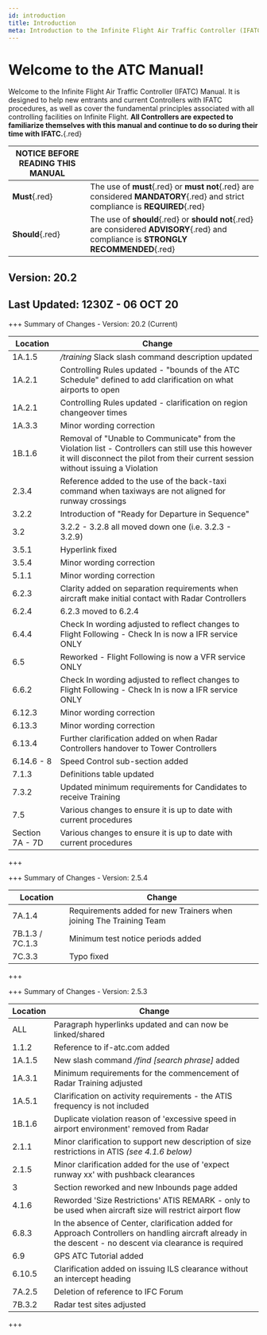 ```yaml
---
id: introduction
title: Introduction
meta: Introduction to the Infinite Flight Air Traffic Controller (IFATC) Manual.
---
```


# Welcome to the ATC Manual!



Welcome to the Infinite Flight Air Traffic Controller (IFATC) Manual. It is designed to help new entrants and current Controllers with IFATC procedures, as well as cover the fundamental principles associated with all controlling facilities on Infinite Flight. **All Controllers are expected to familiarize themselves with this manual and continue to do so during their time with IFATC.**{.red}



| **NOTICE BEFORE READING THIS MANUAL** |                                          |
| ------------------------------------- | ---------------------------------------- |
| **Must**{.red}                        | The use of **must**{.red} or **must not**{.red} are considered **MANDATORY**{.red} and strict compliance is **REQUIRED**{.red} |
| **Should**{.red}                      | The use of **should**{.red} or **should not**{.red} are considered **ADVISORY**{.red} and compliance is **STRONGLY RECOMMENDED**{.red} |



## Version: 20.2

## Last Updated: 1230Z - 06 OCT 20



+++ Summary of Changes - Version: 20.2 (Current)

| Location        | Change                                                       |
| --------------- | ------------------------------------------------------------ |
| 1A.1.5          | */training* Slack slash command description updated          |
| 1A.2.1          | Controlling Rules updated - "bounds of the ATC Schedule" defined to add clarification on what airports to open |
| 1A.2.1          | Controlling Rules updated - clarification on region changeover times |
| 1A.3.3          | Minor wording correction                                     |
| 1B.1.6          | Removal of "Unable to Communicate" from the Violation list - Controllers can still use this however it will disconnect the pilot from their current session without issuing a Violation |
| 2.3.4           | Reference added to the use of the back-taxi command when taxiways are not aligned for runway crossings |
| 3.2.2           | Introduction of "Ready for Departure in Sequence"            |
| 3.2             | 3.2.2 - 3.2.8 all moved down one (i.e. 3.2.3 - 3.2.9)        |
| 3.5.1           | Hyperlink fixed                                              |
| 3.5.4           | Minor wording correction                                     |
| 5.1.1           | Minor wording correction                                     |
| 6.2.3           | Clarity added on separation requirements when aircraft make initial contact with Radar Controllers |
| 6.2.4           | 6.2.3 moved to 6.2.4                                         |
| 6.4.4           | Check In wording adjusted to reflect changes to Flight Following - Check In is now a IFR service ONLY |
| 6.5             | Reworked - Flight Following is now a VFR service ONLY        |
| 6.6.2           | Check In wording adjusted to reflect changes to Flight Following - Check In is now a IFR service ONLY |
| 6.12.3          | Minor wording correction                                     |
| 6.13.3          | Minor wording correction                                     |
| 6.13.4          | Further clarification added on when Radar Controllers handover to Tower Controllers |
| 6.14.6 - 8      | Speed Control sub-section added                              |
| 7.1.3           | Definitions table updated                                    |
| 7.3.2           | Updated minimum requirements for Candidates to receive Training |
| 7.5             | Various changes to ensure it is up to date with current procedures |
| Section 7A - 7D | Various changes to ensure it is up to date with current procedures |

+++



+++ Summary of Changes - Version: 2.5.4

| Location        | Change                                                       |
| --------------- | ------------------------------------------------------------ |
| 7A.1.4          | Requirements added for new Trainers when joining The Training Team |
| 7B.1.3 / 7C.1.3 | Minimum test notice periods added                            |
| 7C.3.3          | Typo fixed                                                   |

+++



+++ Summary of Changes - Version: 2.5.3

| Location | Change                                                       |
| -------- | ------------------------------------------------------------ |
| ALL      | Paragraph hyperlinks updated and can now be linked/shared    |
| 1.1.2    | Reference to if-atc.com added                                |
| 1A.1.5   | New slash command */find [search phrase]* added              |
| 1A.3.1   | Minimum requirements for the commencement of Radar Training adjusted |
| 1A.5.1   | Clarification on activity requirements - the ATIS frequency is not included |
| 1B.1.6   | Duplicate violation reason of 'excessive speed in airport environment' removed from Radar |
| 2.1.1    | Minor clarification to support new description of size restrictions in ATIS *(see 4.1.6 below)* |
| 2.1.5    | Minor clarification added for the use of 'expect runway xx' with pushback clearances |
| 3        | Section reworked and new Inbounds page added                 |
| 4.1.6    | Reworded 'Size Restrictions' ATIS REMARK - only to be used when aircraft size will restrict airport flow |
| 6.8.3    | In the absence of Center, clarification added for Approach Controllers on handling aircraft already in the descent - no descent via clearance is required |
| 6.9      | GPS ATC Tutorial added                                       |
| 6.10.5   | Clarification added on issuing ILS clearance without an intercept heading |
| 7A.2.5   | Deletion of reference to IFC Forum                           |
| 7B.3.2   | Radar test sites adjusted                                    |

+++


